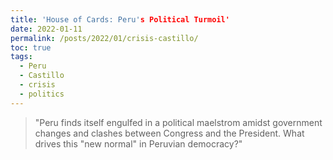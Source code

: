 ```yaml
---
title: 'House of Cards: Peru's Political Turmoil'
date: 2022-01-11
permalink: /posts/2022/01/crisis-castillo/
toc: true
tags:
  - Peru
  - Castillo
  - crisis
  - politics
---
```


> "Peru finds itself engulfed in a political maelstrom amidst government changes and clashes between Congress and the President. What drives this "new normal" in Peruvian democracy?"
